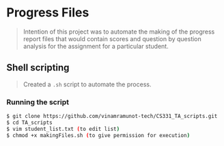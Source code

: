 # Progress Files

> Intention of this project was to automate the making of the progress report files that would contain scores and question by question analysis for the assignment for a particular student.


## Shell scripting

> Created a ```.sh``` script to automate the process.

### Running the script

```bash
$ git clone https://github.com/vinamramunot-tech/CS331_TA_scripts.git
$ cd TA_scripts
$ vim student_list.txt (to edit list)
$ chmod +x makingFiles.sh (to give permission for execution)
```
